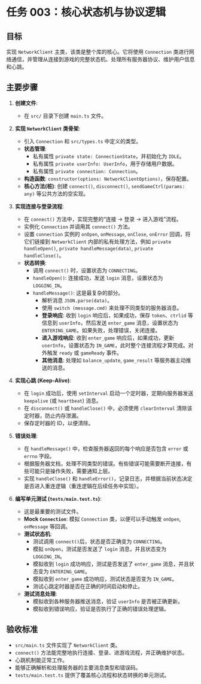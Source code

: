 # 任务 003：核心状态机与协议逻辑

## 目标

实现 `NetworkClient` 主类，该类是整个库的核心。它将使用 `Connection` 类进行网络通信，并管理从连接到游戏的完整状态机、处理所有服务器协议、维护用户信息和心跳。

## 主要步骤

1.  **创建文件**:
    -   在 `src/` 目录下创建 `main.ts` 文件。

2.  **实现 `NetworkClient` 类骨架**:
    -   引入 `Connection` 和 `src/types.ts` 中定义的类型。
    -   **状态管理**:
        -   私有属性 `private state: ConnectionState`，并初始化为 `IDLE`。
        -   私有属性 `private userInfo: UserInfo`，用于存储用户数据。
        -   私有属性 `private connection: Connection`。
    -   **构造函数**: `constructor(options: NetworkClientOptions)`，保存配置。
    -   **核心方法(桩)**: 创建 `connect()`, `disconnect()`, `sendGameCtrl(params: any)` 等公共方法的空实现。

3.  **实现连接与登录流程**:
    -   在 `connect()` 方法中，实现完整的“连接 -> 登录 -> 进入游戏”流程。
    -   实例化 `Connection` 并调用其 `connect()` 方法。
    -   设置 `connection` 实例的 `onOpen`, `onMessage`, `onClose`, `onError` 回调，将它们链接到 `NetworkClient` 内部的私有处理方法，例如 `private handleOpen()`, `private handleMessage(data)`, `private handleClose()`。
    -   **状态转换**:
        -   调用 `connect()` 时，设置状态为 `CONNECTING`。
        -   `handleOpen()`: 连接成功，发送 `login` 消息，设置状态为 `LOGGING_IN`。
        -   `handleMessage()`: 这是最复杂的部分。
            -   解析消息 `JSON.parse(data)`。
            -   使用 `switch (message.cmd)` 来处理不同类型的服务器消息。
            -   **登录响应**: 收到 `login` 响应后，如果成功，保存 `token`、`ctrlid` 等信息到 `userInfo`，然后发送 `enter_game` 消息，设置状态为 `ENTERING_GAME`。如果失败，处理错误，关闭连接。
            -   **进入游戏响应**: 收到 `enter_game` 响应后，如果成功，更新 `userInfo`，设置状态为 `IN_GAME`，此时整个连接流程才算完成。对外触发 `ready` 或 `gameReady` 事件。
            -   **其他消息**: 处理如 `balance_update`, `game_result` 等服务器主动推送的消息。

4.  **实现心跳 (Keep-Alive)**:
    -   在 `login` 成功后，使用 `setInterval` 启动一个定时器，定期向服务器发送 `keepalive` (或 `heartbeat`) 消息。
    -   在 `disconnect()` 或 `handleClose()` 中，必须使用 `clearInterval` 清除该定时器，防止内存泄漏。
    -   保存定时器的 ID，以便清除。

5.  **错误处理**:
    -   在 `handleMessage()` 中，检查服务器返回的每个响应是否包含 `error` 或 `errno` 字段。
    -   根据服务器文档，处理不同类型的错误。有些错误可能需要断开连接，有些可能只是操作失败，需要通知上层。
    -   实现 `handleClose()` 和 `handleError()`，记录日志，并根据当前状态决定是否进入重连逻辑（重连逻辑在后续任务中实现）。

6.  **编写单元测试 (`tests/main.test.ts`)**:
    -   这是最重要的测试文件。
    -   **Mock `Connection`**: 模拟 `Connection` 类，以便可以手动触发 `onOpen`, `onMessage` 等回调。
    -   **测试状态机**:
        -   测试调用 `connect()`后，状态是否正确变为 `CONNECTING`。
        -   模拟 `onOpen`，测试是否发送了 `login` 消息，并且状态变为 `LOGGING_IN`。
        -   模拟收到 `login` 成功响应，测试是否发送了 `enter_game` 消息，并且状态变为 `ENTERING_GAME`。
        -   模拟收到 `enter_game` 成功响应，测试状态是否变为 `IN_GAME`。
        -   测试心跳定时器是否在正确的时间启动和停止。
    -   **测试消息处理**:
        -   模拟收到各种服务器推送消息，验证 `userInfo` 是否被正确更新。
        -   模拟收到错误响应，验证是否执行了正确的错误处理逻辑。

## 验收标准

-   `src/main.ts` 文件实现了 `NetworkClient` 类。
-   `connect()` 方法能完整地执行连接、登录、进游戏流程，并正确维护状态。
-   心跳机制能正常工作。
-   能够正确解析和处理服务器的主要消息类型和错误码。
-   `tests/main.test.ts` 提供了覆盖核心流程和状态转换的单元测试。
